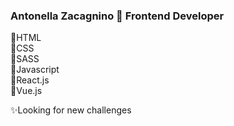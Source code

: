 ### Antonella Zacagnino 🌈 Frontend Developer

🌸HTML
<br>
🌸CSS
<br>
🌸SASS
<br>
🌸Javascript
<br>
🌸React.js
<br>
🌸Vue.js

✨Looking for new challenges
